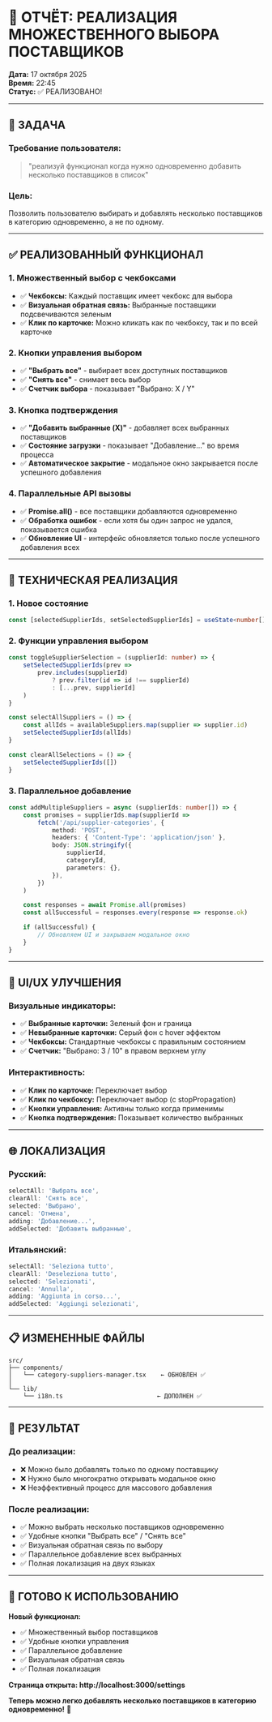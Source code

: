 # 🎯 ОТЧЁТ: РЕАЛИЗАЦИЯ МНОЖЕСТВЕННОГО ВЫБОРА ПОСТАВЩИКОВ

**Дата:** 17 октября 2025  
**Время:** 22:45  
**Статус:** ✅ РЕАЛИЗОВАНО!

---

## 🎯 ЗАДАЧА

### **Требование пользователя:**

> "реализуй функционал когда нужно одновременно добавить несколько поставщиков в список"

### **Цель:**

Позволить пользователю выбирать и добавлять несколько поставщиков в категорию одновременно, а не по одному.

---

## ✅ РЕАЛИЗОВАННЫЙ ФУНКЦИОНАЛ

### **1. Множественный выбор с чекбоксами**

- ✅ **Чекбоксы:** Каждый поставщик имеет чекбокс для выбора
- ✅ **Визуальная обратная связь:** Выбранные поставщики подсвечиваются зеленым
- ✅ **Клик по карточке:** Можно кликать как по чекбоксу, так и по всей карточке

### **2. Кнопки управления выбором**

- ✅ **"Выбрать все"** - выбирает всех доступных поставщиков
- ✅ **"Снять все"** - снимает весь выбор
- ✅ **Счетчик выбора** - показывает "Выбрано: X / Y"

### **3. Кнопка подтверждения**

- ✅ **"Добавить выбранные (X)"** - добавляет всех выбранных поставщиков
- ✅ **Состояние загрузки** - показывает "Добавление..." во время процесса
- ✅ **Автоматическое закрытие** - модальное окно закрывается после успешного добавления

### **4. Параллельные API вызовы**

- ✅ **Promise.all()** - все поставщики добавляются одновременно
- ✅ **Обработка ошибок** - если хотя бы один запрос не удался, показывается ошибка
- ✅ **Обновление UI** - интерфейс обновляется только после успешного добавления всех

---

## 🔧 ТЕХНИЧЕСКАЯ РЕАЛИЗАЦИЯ

### **1. Новое состояние**

```typescript
const [selectedSupplierIds, setSelectedSupplierIds] = useState<number[]>([])
```

### **2. Функции управления выбором**

```typescript
const toggleSupplierSelection = (supplierId: number) => {
	setSelectedSupplierIds(prev =>
		prev.includes(supplierId)
			? prev.filter(id => id !== supplierId)
			: [...prev, supplierId]
	)
}

const selectAllSuppliers = () => {
	const allIds = availableSuppliers.map(supplier => supplier.id)
	setSelectedSupplierIds(allIds)
}

const clearAllSelections = () => {
	setSelectedSupplierIds([])
}
```

### **3. Параллельное добавление**

```typescript
const addMultipleSuppliers = async (supplierIds: number[]) => {
	const promises = supplierIds.map(supplierId =>
		fetch('/api/supplier-categories', {
			method: 'POST',
			headers: { 'Content-Type': 'application/json' },
			body: JSON.stringify({
				supplierId,
				categoryId,
				parameters: {},
			}),
		})
	)

	const responses = await Promise.all(promises)
	const allSuccessful = responses.every(response => response.ok)

	if (allSuccessful) {
		// Обновляем UI и закрываем модальное окно
	}
}
```

---

## 🎨 UI/UX УЛУЧШЕНИЯ

### **Визуальные индикаторы:**

- ✅ **Выбранные карточки:** Зеленый фон и граница
- ✅ **Невыбранные карточки:** Серый фон с hover эффектом
- ✅ **Чекбоксы:** Стандартные чекбоксы с правильным состоянием
- ✅ **Счетчик:** "Выбрано: 3 / 10" в правом верхнем углу

### **Интерактивность:**

- ✅ **Клик по карточке:** Переключает выбор
- ✅ **Клик по чекбоксу:** Переключает выбор (с stopPropagation)
- ✅ **Кнопки управления:** Активны только когда применимы
- ✅ **Кнопка подтверждения:** Показывает количество выбранных

---

## 🌐 ЛОКАЛИЗАЦИЯ

### **Русский:**

```typescript
selectAll: 'Выбрать все',
clearAll: 'Снять все',
selected: 'Выбрано',
cancel: 'Отмена',
adding: 'Добавление...',
addSelected: 'Добавить выбранные',
```

### **Итальянский:**

```typescript
selectAll: 'Seleziona tutto',
clearAll: 'Deseleziona tutto',
selected: 'Selezionati',
cancel: 'Annulla',
adding: 'Aggiunta in corso...',
addSelected: 'Aggiungi selezionati',
```

---

## 📋 ИЗМЕНЕННЫЕ ФАЙЛЫ

```
src/
├── components/
│   └── category-suppliers-manager.tsx    ← ОБНОВЛЕН ✅
│
└── lib/
    └── i18n.ts                          ← ДОПОЛНЕН ✅
```

---

## 🎯 РЕЗУЛЬТАТ

### **До реализации:**

- ❌ Можно было добавлять только по одному поставщику
- ❌ Нужно было многократно открывать модальное окно
- ❌ Неэффективный процесс для массового добавления

### **После реализации:**

- ✅ Можно выбрать несколько поставщиков одновременно
- ✅ Удобные кнопки "Выбрать все" / "Снять все"
- ✅ Визуальная обратная связь по выбору
- ✅ Параллельное добавление всех выбранных
- ✅ Полная локализация на двух языках

---

## 🚀 ГОТОВО К ИСПОЛЬЗОВАНИЮ

**Новый функционал:**

- ✅ Множественный выбор поставщиков
- ✅ Удобные кнопки управления
- ✅ Параллельное добавление
- ✅ Визуальная обратная связь
- ✅ Полная локализация

**Страница открыта: http://localhost:3000/settings**

**Теперь можно легко добавлять несколько поставщиков в категорию одновременно!** 🎯
